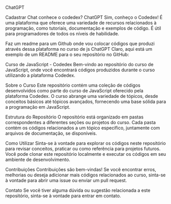 ChatGPT

Cadastrar
Chat conhece o codedex?
ChatGPT
Sim, conheço o Codedex! É uma plataforma que oferece uma variedade de recursos relacionados à programação, como tutoriais, documentação e exemplos de código. É útil para programadores de todos os níveis de habilidade.


Faz um readme para um Github onde vou colocar códigos que produzi através dessa plataforma no curso de js 
ChatGPT
Claro, aqui está um exemplo de um README para o seu repositório no GitHub:

Curso de JavaScript - Codedex
Bem-vindo ao repositório do curso de JavaScript, onde você encontrará códigos produzidos durante o curso utilizando a plataforma Codedex.

Sobre o Curso
Este repositório contém uma coleção de códigos desenvolvidos como parte do curso de JavaScript oferecido pela plataforma Codedex. O curso abrange uma variedade de tópicos, desde conceitos básicos até tópicos avançados, fornecendo uma base sólida para a programação em JavaScript.

Estrutura do Repositório
O repositório está organizado em pastas correspondentes a diferentes seções ou projetos do curso. Cada pasta contém os códigos relacionados a um tópico específico, juntamente com arquivos de documentação, se disponíveis.

Como Utilizar
Sinta-se à vontade para explorar os códigos neste repositório para revisar conceitos, praticar ou como referência para projetos futuros. Você pode clonar este repositório localmente e executar os códigos em seu ambiente de desenvolvimento.

Contribuições
Contribuições são bem-vindas! Se você encontrar erros, melhorias ou deseja adicionar mais códigos relacionados ao curso, sinta-se à vontade para abrir uma issue ou enviar um pull request.

Contato
Se você tiver alguma dúvida ou sugestão relacionada a este repositório, sinta-se à vontade para entrar em contato.


 